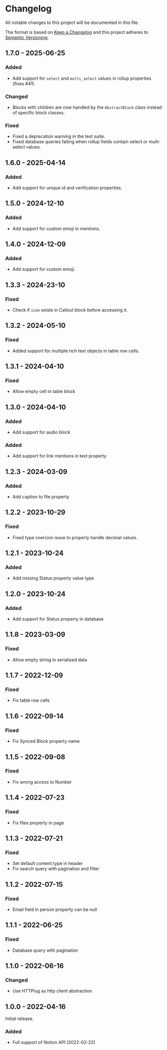 # Changelog

All notable changes to this project will be documented in this file.

The format is based on [Keep a Changelog](http://keepachangelog.com/en/1.0.0/)
and this project adheres to [Semantic Versioning](http://semver.org/spec/v2.0.0.html).

## 1.7.0 - 2025-06-25

### Added

- Add support for `select` and `multi_select` values in rollup properties (fixes #41).

### Changed

- Blocks with children are now handled by the `AbstractBlock` class instead of specific block classes.

### Fixed

- Fixed a deprecation warning in the test suite.
- Fixed database queries failing when rollup fields contain select or multi-select values.

## 1.6.0 - 2025-04-14

### Added

- Add support for unique id and verification properties.

## 1.5.0 - 2024-12-10

### Added

- Add support for custom emoji in mentions.

## 1.4.0 - 2024-12-09

### Added

- Add support for custom emoji.

## 1.3.3 - 2024-23-10

### Fixed

- Check if `icon` exists in Callout block before accessing it.

## 1.3.2 - 2024-05-10

### Fixed

- Added support for multiple rich text objects in table row cells.

## 1.3.1 - 2024-04-10

### Fixed

- Allow empty cell in table block

## 1.3.0 - 2024-04-10

### Added

- Add support for audio block

### Added

- Add support for link mentions in text property

## 1.2.3 - 2024-03-09

### Added

- Add caption to file property

## 1.2.2 - 2023-10-29

### Fixed

- Fixed type coercion issue to properly handle decimal values.

## 1.2.1 - 2023-10-24

### Added

- Add missing Status property value type

## 1.2.0 - 2023-10-24

### Added

- Add support for Status property in database

## 1.1.8 - 2023-03-09

### Fixed

- Allow empty string in serialized data

## 1.1.7 - 2022-12-09

### Fixed

- Fix table row cells

## 1.1.6 - 2022-09-14

### Fixed

- Fix Synced Block property name

## 1.1.5 - 2022-09-08

### Fixed

- Fix wrong access to Number

## 1.1.4 - 2022-07-23

### Fixed

- Fix files property in page

## 1.1.3 - 2022-07-21

### Fixed

- Set default content type in header
- Fix search query with pagination and filter

## 1.1.2 - 2022-07-15

### Fixed

- Email field in person property can be null

## 1.1.1 - 2022-06-25

### Fixed

- Database query with pagination

## 1.1.0 - 2022-06-16

### Changed

- Use HTTPlug as http client abstraction

## 1.0.0 - 2022-04-16

Initial release.

### Added

- Full support of Notion API (2022-02-22)
